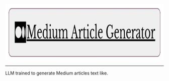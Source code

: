 <img src="docs/Medium_Article_Generator.png" height="180px">

---
LLM trained to generate Medium articles text like. 
